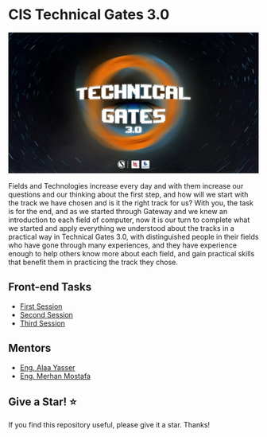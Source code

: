 # CIS Technical Gates 3.0

![CIS Team MU, Technical Gates 3.0](./cover.webp)

Fields and Technologies increase every day and with them increase our questions and our thinking about the first step, and how will we start with the track we have chosen and is it the right track for us? With you, the task is for the end, and as we started through Gateway and we knew an introduction to each field of computer, now it is our turn to complete what we started and apply everything we understood about the tracks in a practical way in Technical Gates 3.0, with distinguished people in their fields who have gone through many experiences, and they have experience enough to help others know more about each field, and gain practical skills that benefit them in practicing the track they chose.

## Front-end Tasks
 
* [First Session](https://github.com/AmrBedir/CIS_Technical_Gates/tree/main/Front-End_First_Session)
* [Second Session](https://github.com/AmrBedir/CIS_Technical_Gates/tree/main/Front-End_Second_Session)
* [Third Session](https://github.com/AmrBedir/CIS_Technical_Gates/tree/main/Front-End_Third_Session)

## Mentors  

* [Eng. Alaa Yasser](https://linkedin.com/in/alaayasser741)
* [Eng. Merhan Mostafa](https://www.linkedin.com/in/merhanmostafa47/)


## Give a Star! ⭐️
If you find this repository useful, please give it a star. Thanks!
